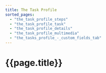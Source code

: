 ```yaml
---
title: The Task Profile
sorted_pages:
  - "the_task_profile_steps"
  - "the_task_profile_task"
  - "the_task_profile_details"
  - "the_task_profile_multimedia"
  - "the_tasks_profile_-_custom_fields_tab"
---
```

# {{page.title}}
